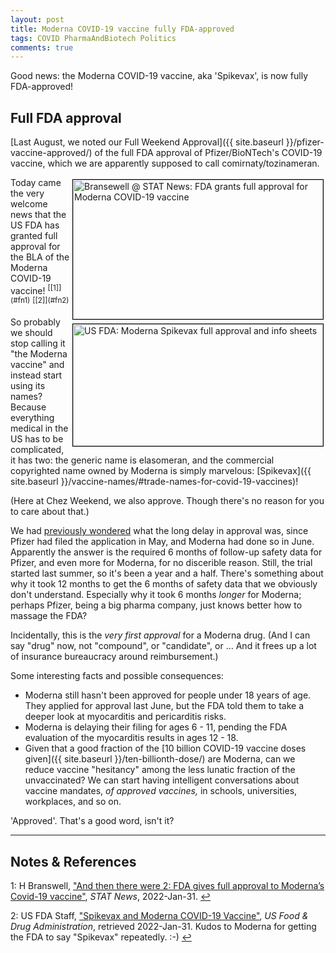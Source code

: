 ```yaml
---
layout: post
title: Moderna COVID-19 vaccine fully FDA-approved
tags: COVID PharmaAndBiotech Politics
comments: true
---
```


Good news: the Moderna COVID-19 vaccine, aka 'Spikevax', is now fully FDA-approved!  


## Full FDA approval  

[Last August, we noted our Full Weekend Approval]({{ site.baseurl }}/pfizer-vaccine-approved/) of the full FDA approval of Pfizer/BioNTech's COVID-19 vaccine, which we are apparently supposed to call comirnaty/tozinameran.  

<img src="{{ site.baseurl }}/images/2022-01-31-spikevax-approved-stat.jpg" width="400" height="223" alt="Bransewell @ STAT News: FDA grants full approval for Moderna COVID-19 vaccine" title="Bransewell @ STAT News: FDA grants full approval for Moderna COVID-19 vaccine" style="float: right; margin: 3px 3px 3px 3px; border: 1px solid #000000;">
<img src="{{ site.baseurl }}/images/2022-01-31-spikevax-approved-fda.jpg" width="400" height="195" alt="US FDA: Moderna Spikevax full approval and info sheets" title="US FDA: Moderna Spikevax full approval and info sheets" style="float: right; margin: 3px 3px 3px 3px; border: 1px solid #000000;">
Today came the very welcome news that the US FDA has granted full approval for the BLA
of the Moderna COVID-19 vaccine! <sup id="fn1a">[[1]](#fn1)</sup> <sup id="fn2a">[[2]](#fn2)</sup>  

So probably we should stop calling it "the Moderna vaccine" and instead start using its
names?  Because everything medical in the US has to be complicated, it has two: the
generic name is elasomeran, and the commercial copyrighted name owned by Moderna is simply
marvelous: [Spikevax]({{ site.baseurl }}/vaccine-names/#trade-names-for-covid-19-vaccines)!  

(Here at Chez Weekend, we also approve.  Though there's no reason for you to care about
that.)  

We had 
[previously wondered](https://www.someweekendreading.blog/covid-vaccine-full-approval/#the-weekend-conclusion)
what the long delay in approval was, since Pfizer had filed the application in May, and
Moderna had done so in June.  Apparently the answer is the required 6 months of follow-up
safety data for Pfizer, and even more for Moderna, for no discerible reason.  Still, the
trial started last summer, so it's been a year and a half.  There's something about why it
took 12 months to get the 6 months of safety data that we obviously don't understand.
Especially why it took 6 months _longer_ for Moderna; perhaps Pfizer, being a big pharma
company, just knows better how to massage the FDA?  

Incidentally, this is the _very first approval_ for a Moderna drug.  (And I can say "drug"
now, not "compound", or "candidate", or &hellip;  And it frees up a lot of insurance
bureaucracy around reimbursement.)  

Some interesting facts and possible consequences:  
- Moderna still hasn't been approved for people under 18 years of age.  They applied for
  approval last June, but the FDA told them to take a deeper look at myocarditis and
  pericarditis risks.  
- Moderna is delaying their filing for ages 6 - 11, pending the FDA evaluation of the
  myocarditis results in ages 12 - 18.  
- Given that a good fraction of the
  [10 billion COVID-19 vaccine doses given]({{ site.baseurl }}/ten-billionth-dose/)
  are Moderna, can we reduce vaccine "hesitancy" among the less lunatic fraction of the
  unvaccinated?    We can start having intelligent conversations about vaccine mandates,
  _of approved vaccines,_ in schools, universities, workplaces, and so on.  

'Approved'.  That's a good word, isn't it?  

---

## Notes &amp; References  

<!--
<sup id="fn1a">[[1]](#fn1)</sup>

<a id="fn1">1</a>: ***, ["***"](***), *** [↩](#fn1a)  

<a href="{{ site.baseurl }}/images/***"><img src="{{ site.baseurl }}/images/***" width="400" height="***" alt="***" title="***" style="float: right; margin: 3px 3px 3px 3px; border: 1px solid #000000;"></a>

<iframe width="400" height="224" src="***" allow="accelerometer; encrypted-media; gyroscope; picture-in-picture" allowfullscreen style="float: right; margin: 3px 3px 3px 3px; border: 1px solid #000000;"></iframe>
-->

<a id="fn1">1</a>: H Branswell, ["And then there were 2: FDA gives full approval to Moderna’s Covid-19 vaccine"](https://www.statnews.com/2022/01/31/and-then-there-were-2-fda-gives-full-approval-to-modernas-covid-19-vaccine/), _STAT News_, 2022-Jan-31. [↩](#fn1a)  

<a id="fn2">2</a>: US FDA Staff, ["Spikevax and Moderna COVID-19 Vaccine"](https://www.fda.gov/emergency-preparedness-and-response/coronavirus-disease-2019-covid-19/spikevax-and-moderna-covid-19-vaccine), _US Food &amp; Drug Administration_, retrieved 2022-Jan-31.  Kudos to Moderna for getting the FDA to say "Spikevax" repeatedly. :-) [↩](#fn2a)  
